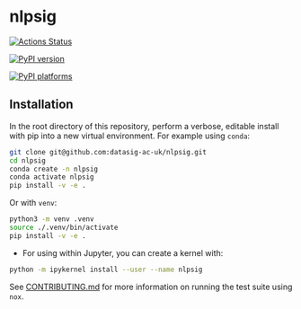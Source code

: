 # nlpsig

[![Actions Status][actions-badge]][actions-link]

<!-- [![Documentation Status][rtd-badge]][rtd-link] -->

[![PyPI version][pypi-version]][pypi-link]

<!-- [![Conda-Forge][conda-badge]][conda-link] -->

[![PyPI platforms][pypi-platforms]][pypi-link]

<!-- [![GitHub Discussion][github-discussions-badge]][github-discussions-link]
[![Gitter][gitter-badge]][gitter-link] -->

<!-- prettier-ignore-start -->
[actions-badge]:            https://github.com/datasig-ac-uk/nlpsig/workflows/CI/badge.svg
[actions-link]:             https://github.com/datasig-ac-uk/nlpsig/actions
[conda-badge]:              https://img.shields.io/conda/vn/conda-forge/nlpsig
[conda-link]:               https://github.com/conda-forge/nlpsig-feedstock
[github-discussions-badge]: https://img.shields.io/static/v1?label=Discussions&message=Ask&color=blue&logo=github
[github-discussions-link]:  https://github.com/datasig-ac-uk/nlpsig/discussions
[gitter-badge]:             https://badges.gitter.im/https://github.com/datasig-ac-uk/nlpsig/community.svg
[gitter-link]:              https://gitter.im/https://github.com/datasig-ac-uk/nlpsig/community?utm_source=badge&utm_medium=badge&utm_campaign=pr-badge
[pypi-link]:                https://pypi.org/project/nlpsig/
[pypi-platforms]:           https://img.shields.io/pypi/pyversions/nlpsig
[pypi-version]:             https://img.shields.io/pypi/v/nlpsig
[rtd-badge]:                https://readthedocs.org/projects/nlpsig/badge/?version=latest
[rtd-link]:                 https://nlpsig.readthedocs.io/en/latest/?badge=latest
<!-- prettier-ignore-end -->

## Installation

In the root directory of this repository, perform a verbose, editable install
with pip into a new virtual environment. For example using `conda`:

```bash
git clone git@github.com:datasig-ac-uk/nlpsig.git
cd nlpsig
conda create -n nlpsig
conda activate nlpsig
pip install -v -e .
```

Or with `venv`:

```bash
python3 -m venv .venv
source ./.venv/bin/activate
pip install -v -e .
```

- For using within Jupyter, you can create a kernel with:

```bash
python -m ipykernel install --user --name nlpsig
```

See [CONTRIBUTING.md](CONTRIBUTING.md) for more information on running the test
suite using `nox`.
